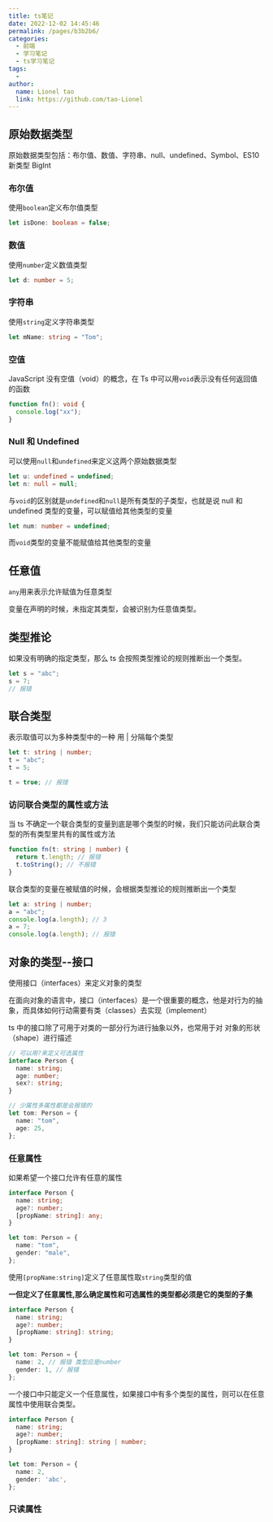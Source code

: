```yaml
---
title: ts笔记
date: 2022-12-02 14:45:46
permalink: /pages/b3b2b6/
categories:
  - 前端
  - 学习笔记
  - ts学习笔记
tags:
  -
author:
  name: Lionel tao
  link: https://github.com/tao-Lionel
---
```


## 原始数据类型

原始数据类型包括：布尔值、数值、字符串、null、undefined、Symbol、ES10 新类型 BigInt

### 布尔值

使用`boolean`定义布尔值类型

```ts
let isDone: boolean = false;
```

### 数值

使用`number`定义数值类型

```ts
let d: number = 5;
```

### 字符串

使用`string`定义字符串类型

```ts
let mName: string = "Tom";
```

### 空值

JavaScript 没有空值（void）的概念，在 Ts 中可以用`void`表示没有任何返回值的函数

```ts
function fn(): void {
  console.log("xx");
}
```

### Null 和 Undefined

可以使用`null`和`undefined`来定义这两个原始数据类型

```ts
let u: undefined = undefined;
let n: null = null;
```

与`void`的区别就是`undefined`和`null`是所有类型的子类型，也就是说 null 和 undefined 类型的变量，可以赋值给其他类型的变量

```ts
let num: number = undefined;
```

而`void`类型的变量不能赋值给其他类型的变量

## 任意值

`any`用来表示允许赋值为任意类型

变量在声明的时候，未指定其类型，会被识别为任意值类型。

## 类型推论

如果没有明确的指定类型，那么 ts 会按照类型推论的规则推断出一个类型。

```ts
let s = "abc";
s = 7;
// 报错
```

## 联合类型

表示取值可以为多种类型中的一种
用 | 分隔每个类型

```ts
let t: string | number;
t = "abc";
t = 5;

t = true; // 报错
```

### 访问联合类型的属性或方法

当 ts 不确定一个联合类型的变量到底是哪个类型的时候，我们只能访问此联合类型的所有类型里共有的属性或方法

```ts
function fn(t: string | number) {
  return t.length; // 报错
  t.toString(); // 不报错
}
```

联合类型的变量在被赋值的时候，会根据类型推论的规则推断出一个类型

```ts
let a: string | number;
a = "abc";
console.log(a.length); // 3
a = 7;
console.log(a.length); // 报错
```

## 对象的类型--接口

使用接口（interfaces）来定义对象的类型

在面向对象的语言中，接口（interfaces）是一个很重要的概念，他是对行为的抽象，而具体如何行动需要有类（classes）去实现（implement）

ts 中的接口除了可用于对类的一部分行为进行抽象以外，也常用于对 对象的形状（shape）进行描述

```ts
// 可以用?来定义可选属性
interface Person {
  name: string;
  age: number;
  sex?: string;
}

// 少属性多属性都是会报错的
let tom: Person = {
  name: "tom",
  age: 25,
};
```

### 任意属性

如果希望一个接口允许有任意的属性

```ts
interface Person {
  name: string;
  age?: number;
  [propName: string]: any;
}

let tom: Person = {
  name: "tom",
  gender: "male",
};
```

使用`[propName:string]`定义了任意属性取`string`类型的值

**一但定义了任意属性,那么确定属性和可选属性的类型都必须是它的类型的子集**

```ts
interface Person {
  name: string;
  age?: number;
  [propName: string]: string;
}

let tom: Person = {
  name: 2, // 报错 类型应是number
  gender: 1, // 报错
};
```

一个接口中只能定义一个任意属性，如果接口中有多个类型的属性，则可以在任意属性中使用联合类型。

```ts
interface Person {
  name: string;
  age?: number;
  [propName: string]: string | number;
}

let tom: Person = {
  name: 2, 
  gender: 'abc',
};
```

### 只读属性
